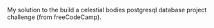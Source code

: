 My solution to the build a celestial bodies postgresql database project challenge (from freeCodeCamp). 
